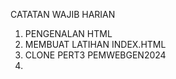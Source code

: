 CATATAN WAJIB HARIAN

1. PENGENALAN HTML
2. MEMBUAT LATIHAN INDEX.HTML
3. CLONE PERT3 PEMWEBGEN2024
4.
